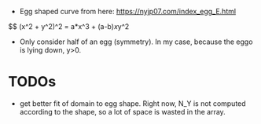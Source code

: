 - Egg shaped curve from here: https://nyjp07.com/index_egg_E.html

$$
(x^2 + y^2)^2 = a*x^3 + (a-b)*x*y^2

- Only consider half of an egg (symmetry). In my case, because the eggo is lying down, y>0.

# TODOs
- get better fit of domain to egg shape. Right now, N_Y is not computed according to the shape, so a lot of space is wasted in the array.

